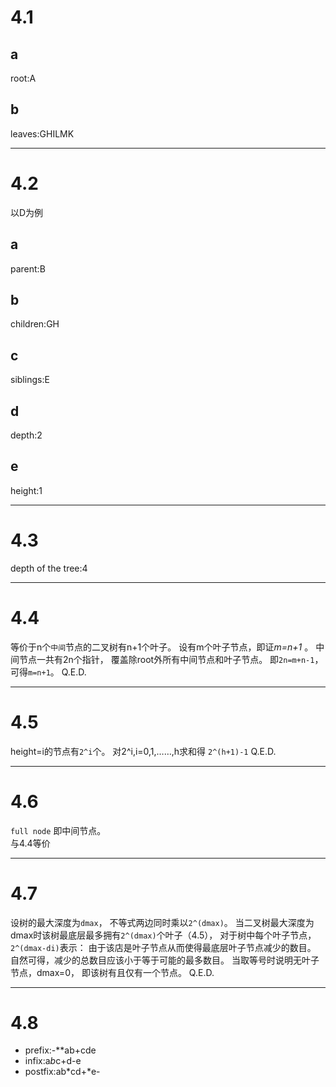 # 4.1

## a  
root:A

## b  
leaves:GHILMK

-------
# 4.2
以D为例
## a  
parent:B
## b  
children:GH
## c  
siblings:E
## d  
depth:2
## e  
height:1

-------
# 4.3

depth of the tree:4

-------
# 4.4
等价于n个`中间`节点的二叉树有n+1个叶子。
设有m个叶子节点，即证*m=n+1* 。
中间节点一共有2n个指针，
覆盖除root外所有中间节点和叶子节点。
即`2n=m+n-1`，
可得`m=n+1`。
Q.E.D.

-------
# 4.5
height=i的节点有`2^i`个。
对2^i,i=0,1,……,h求和得
`2^(h+1)-1`
Q.E.D.

-------
# 4.6
`full node` 即中间节点。  
与4.4等价

------
# 4.7
设树的最大深度为`dmax`，
不等式两边同时乘以`2^(dmax)`。
当二叉树最大深度为dmax时该树最底层最多拥有`2^(dmax)`个叶子（4.5），
对于树中每个叶子节点，`2^(dmax-di)`表示：
由于该店是叶子节点从而使得最底层叶子节点减少的数目。
自然可得，减少的总数目应该小于等于可能的最多数目。
当取等号时说明无叶子节点，dmax=0，
即该树有且仅有一个节点。
Q.E.D.

-------
# 4.8
- prefix:-**ab+cde
- infix:a*b*c+d-e
- postfix:ab*cd+*e-

